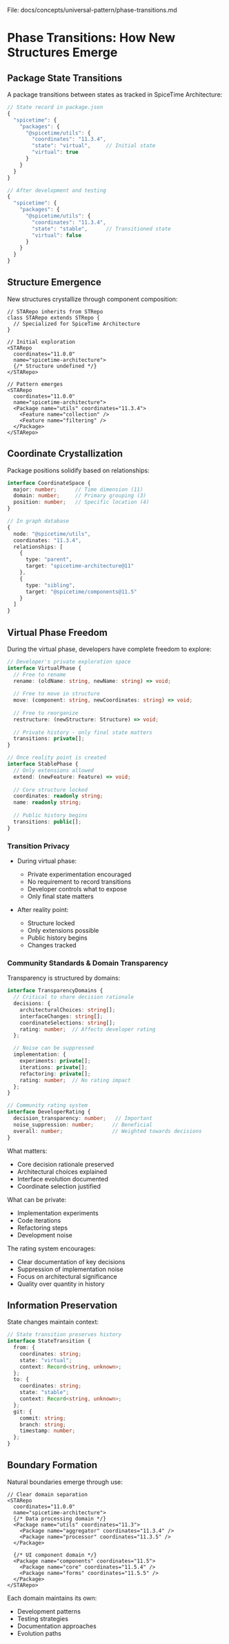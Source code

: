 File: docs/concepts/universal-pattern/phase-transitions.md

# Phase Transitions: How New Structures Emerge

## Package State Transitions

A package transitions between states as tracked in SpiceTime Architecture:

```typescript
// State record in package.json
{
  "spicetime": {
    "packages": {
      "@spicetime/utils": {
        "coordinates": "11.3.4",
        "state": "virtual",     // Initial state
        "virtual": true
      }
    }
  }
}

// After development and testing
{
  "spicetime": {
    "packages": {
      "@spicetime/utils": {
        "coordinates": "11.3.4",
        "state": "stable",      // Transitioned state
        "virtual": false
      }
    }
  }
}
```

## Structure Emergence

New structures crystallize through component composition:

```tsx
// STARepo inherits from STRepo
class STARepo extends STRepo {
  // Specialized for SpiceTime Architecture
}

// Initial exploration
<STARepo 
  coordinates="11.0.0"
  name="spicetime-architecture">
  {/* Structure undefined */}
</STARepo>

// Pattern emerges
<STARepo 
  coordinates="11.0.0" 
  name="spicetime-architecture">
  <Package name="utils" coordinates="11.3.4">
    <Feature name="collection" />
    <Feature name="filtering" />
  </Package>
</STARepo>
```

## Coordinate Crystallization

Package positions solidify based on relationships:

```typescript
interface CoordinateSpace {
  major: number;      // Time dimension (11)
  domain: number;     // Primary grouping (3)
  position: number;   // Specific location (4)
}

// In graph database
{
  node: "@spicetime/utils",
  coordinates: "11.3.4",
  relationships: [
    {
      type: "parent",
      target: "spicetime-architecture@11"
    },
    {
      type: "sibling",
      target: "@spicetime/components@11.5"
    }
  ]
}
```

## Virtual Phase Freedom

During the virtual phase, developers have complete freedom to explore:

```typescript
// Developer's private exploration space
interface VirtualPhase {
  // Free to rename
  rename: (oldName: string, newName: string) => void;
  
  // Free to move in structure
  move: (component: string, newCoordinates: string) => void;
  
  // Free to reorganize
  restructure: (newStructure: Structure) => void;
  
  // Private history - only final state matters
  transitions: private[];
}

// Once reality point is created
interface StablePhase {
  // Only extensions allowed
  extend: (newFeature: Feature) => void;
  
  // Core structure locked
  coordinates: readonly string;
  name: readonly string;
  
  // Public history begins
  transitions: public[];
}
```

### Transition Privacy

- During virtual phase:
    - Private experimentation encouraged
    - No requirement to record transitions
    - Developer controls what to expose
    - Only final state matters

- After reality point:
    - Structure locked
    - Only extensions possible
    - Public history begins
    - Changes tracked

### Community Standards & Domain Transparency

Transparency is structured by domains:

```typescript
interface TransparencyDomains {
  // Critical to share decision rationale
  decisions: {
    architecturalChoices: string[];
    interfaceChanges: string[];
    coordinateSelections: string[];
    rating: number;  // Affects developer rating
  };

  // Noise can be suppressed
  implementation: {
    experiments: private[];
    iterations: private[];
    refactoring: private[];
    rating: number;  // No rating impact
  };
}

// Community rating system
interface DeveloperRating {
  decision_transparency: number;   // Important
  noise_suppression: number;      // Beneficial
  overall: number;                // Weighted towards decisions
}
```

What matters:

- Core decision rationale preserved
- Architectural choices explained
- Interface evolution documented
- Coordinate selection justified

What can be private:

- Implementation experiments
- Code iterations
- Refactoring steps
- Development noise

The rating system encourages:

- Clear documentation of key decisions
- Suppression of implementation noise
- Focus on architectural significance
- Quality over quantity in history

## Information Preservation

State changes maintain context:

```typescript
// State transition preserves history
interface StateTransition {
  from: {
    coordinates: string;
    state: "virtual";
    context: Record<string, unknown>;
  };
  to: {
    coordinates: string;
    state: "stable";
    context: Record<string, unknown>;
  };
  git: {
    commit: string;
    branch: string;
    timestamp: number;
  };
}
```

## Boundary Formation

Natural boundaries emerge through use:

```tsx
// Clear domain separation
<STARepo 
  coordinates="11.0.0"
  name="spicetime-architecture">
  {/* Data processing domain */}
  <Package name="utils" coordinates="11.3">
    <Package name="aggregator" coordinates="11.3.4" />
    <Package name="processor" coordinates="11.3.5" />
  </Package>
  
  {/* UI component domain */}
  <Package name="components" coordinates="11.5">
    <Package name="core" coordinates="11.5.4" />
    <Package name="forms" coordinates="11.5.5" />
  </Package>
</STARepo>
```

Each domain maintains its own:

- Development patterns
- Testing strategies
- Documentation approaches
- Evolution paths
